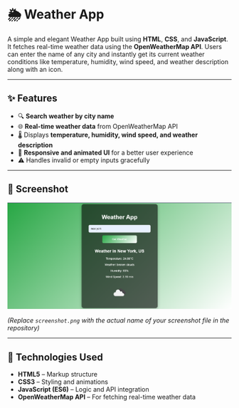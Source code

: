 # 🌦️ Weather App

A simple and elegant Weather App built using **HTML**, **CSS**, and **JavaScript**. It fetches real-time weather data using the **OpenWeatherMap API**. Users can enter the name of any city and instantly get its current weather conditions like temperature, humidity, wind speed, and weather description along with an icon.

---

## ✨ Features

- 🔍 **Search weather by city name**
- 🌐 **Real-time weather data** from OpenWeatherMap API
- 🌡️ Displays **temperature, humidity, wind speed, and weather description**
- 🎨 **Responsive and animated UI** for a better user experience
- ⚠️ Handles invalid or empty inputs gracefully

---

## 📸 Screenshot  

![Weather App Screenshot](screenshot.png)  

*(Replace `screenshot.png` with the actual name of your screenshot file in the repository)*

---

## 🚀 Technologies Used

- **HTML5** – Markup structure
- **CSS3** – Styling and animations
- **JavaScript (ES6)** – Logic and API integration
- **OpenWeatherMap API** – For fetching real-time weather data

